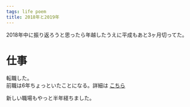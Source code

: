 ```yaml
---
tags: life poem
title: 2018年と2019年
---
```


2018年中に振り返ろうと思ったら年越したうえに平成もあと3ヶ月切ってた。

# 仕事

転職した。  
前職は6年ちょっといたことになる。詳細は [こちら](https://taross-f.github.io/%E6%A0%AA%E5%BC%8F%E4%BC%9A%E7%A4%BEgloops%E3%82%92%E9%80%80%E8%81%B7%E3%81%97%E3%81%9F/)  

新しい職場もやっと半年経ちました。

# 
